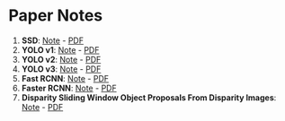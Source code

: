 # Paper Notes

1. **SSD**: [Note](https://github.com/zhangxiaoya/paper-notes/blob/master/Detection/notes/ssd.md) -  [PDF](https://github.com/zhangxiaoya/paper-notes/blob/master/Detection/pdfs/SSD:%20Single%20Shot%20MultiBox%20Detector.pdf)
2. **YOLO v1**: [Note](https://github.com/zhangxiaoya/paper-notes/blob/master/Detection/notes/yolov1.md) - [PDF](https://github.com/zhangxiaoya/paper-notes/blob/master/Detection/pdfs/You%20Only%20Look%20Once%20Unified%20Real-Time%20Object%20Detection.pdf)
3. **YOLO v2**: [Note]() - [PDF]()
4. **YOLO v3**: [Note]() - [PDF]()
5. **Fast RCNN**: [Note](https://github.com/zhangxiaoya/paper-notes/blob/master/Detection/notes/Fast_RCNN.md) - [PDF]()
6. **Faster RCNN**: [Note]() - [PDF]()
7. **Disparity Sliding Window Object Proposals From Disparity Images**: [Note](https://github.com/zhangxiaoya/paper-notes/blob/master/Detection/notes/Disparity%20Sliding%20Window%20Object%20Proposals%20From%20Disparity%20Images.md) - [PDF](https://github.com/zhangxiaoya/paper-notes/blob/master/Detection/pdfs/Disparity%20Sliding%20Window%20Object%20Proposals%20From%20Disparity%20Images.pdf)
